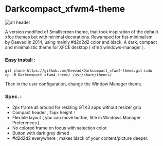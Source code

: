 Darkcompact_xfwm4-theme
=======================

![alt header](http://i.imgur.com/XlRncI3.jpg)

A version modified of Smallscreen theme, that took inspiration of the default xfce themes but with minimal decorations.
Rewamped for flat-minimalism by Deevad in 2014, using mainly #d2d2d2 color and black.
A dark, compact and minimalistic theme for XFCE desktop ( xfm4 windows-manager ). 

### Easy install :
``git clone https://github.com/Deevad/Darkcompact_xfwm4-theme.git``
``sudo cp -R Darkcompact_xfwm4-theme/ /usr/share/themes/``

Then in the user configuration, change the Window Manager theme. 


### Spec. : 
- 2px frame all around for resizing GTK3 apps without resizer grip
- Compact header , 15px height !
- Flexible layout ( you can move button, title in Windows Manager Preferences )
- No colored frame on focus with selection color. 
- Button with dark grey dimed
- #d2d2d2 everywhere ; makes black of your content/picture deeper. 

